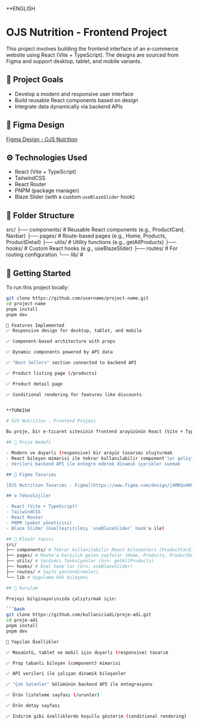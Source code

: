 **ENGLISH
# OJS Nutrition - Frontend Project

This project involves building the frontend interface of an e-commerce website using React (Vite + TypeScript). The designs are sourced from Figma and support desktop, tablet, and mobile variants.

## 🎯 Project Goals

- Develop a modern and responsive user interface
- Build reusable React components based on design
- Integrate data dynamically via backend APIs

## 🔗 Figma Design

[Figma Design - OJS Nutrition](https://www.figma.com/design/j4MKQvHHSwM6DRcmrXEhh2/OJS-Nutrition?node-id=0%3A1&t=wafr87dSc74JawJC-1)

## ⚙️ Technologies Used

- React (Vite + TypeScript)
- TailwindCSS
- React Router
- PNPM (package manager)
- Blaze Slider (with a custom `useBlazeSlider` hook)

## 📁 Folder Structure

src/
├── components/ # Reusable React components (e.g., ProductCard, Navbar)
├── pages/ # Route-based pages (e.g., Home, Products, ProductDetail)
├── utils/ # Utility functions (e.g., getAllProducts)
├── hooks/ # Custom React hooks (e.g., useBlazeSlider)
├── routes/ # For routing configuration
└── lib/ # 


## 🚀 Getting Started

To run this project locally:

```bash
git clone https://github.com/username/project-name.git
cd project-name
pnpm install
pnpm dev

🔄 Features Implemented
✅ Responsive design for desktop, tablet, and mobile

✅ Component-based architecture with props

✅ Dynamic components powered by API data

✅ "Best Sellers" section connected to backend API

✅ Product listing page (/products)

✅ Product detail page

✅ Conditional rendering for features like discounts


**TURKISH 

# OJS Nutrition - Frontend Projesi

Bu proje, bir e-ticaret sitesinin frontend arayüzünün React (Vite + TypeScript) kullanılarak geliştirilmesini kapsamaktadır. Tasarımlar Figma üzerinden alınmış olup, hem masaüstü hem de mobil/tablet varyantları desteklenmektedir.

## 🎯 Proje Hedefi

- Modern ve duyarlı (responsive) bir arayüz tasarımı oluşturmak
- React bileşen mimarisi ile tekrar kullanılabilir component'ler geliştirmek
- Verileri backend API ile entegre ederek dinamik içerikler sunmak

## 🔗 Figma Tasarımı

[OJS Nutrition Tasarımı - Figma](https://www.figma.com/design/j4MKQvHHSwM6DRcmrXEhh2/OJS-Nutrition?node-id=0%3A1&t=wafr87dSc74JawJC-1)

## ⚙️ Teknolojiler

- React (Vite + TypeScript)
- TailwindCSS
- React Router
- PNPM (paket yöneticisi)
- Blaze Slider (özelleştirilmiş `useBlazeSlider` hook'u ile)

## 📁 Klasör Yapısı
src/
├── components/ # Tekrar kullanılabilir React bileşenleri (ProductCard, Navbar, etc.)
├── pages/ # Route'a karşılık gelen sayfalar (Home, Products, ProductDetail, etc.)
├── utils/ # Yardımcı fonksiyonlar (örn: getAllProducts)
├── hooks/ # Özel hook'lar (örn: useBlazeSlider)
├── routes/ # Sayfa yönlendirmeleri
└── lib # Uygulama kök bileşeni

## 🚀 Kurulum

Projeyi bilgisayarınızda çalıştırmak için:

```bash
git clone https://github.com/kullaniciadi/proje-adi.git
cd proje-adi
pnpm install
pnpm dev

🔄 Yapılan Özellikler

✅ Masaüstü, tablet ve mobil için duyarlı (responsive) tasarım

✅ Prop tabanlı bileşen (component) mimarisi

✅ API verileri ile çalışan dinamik bileşenler

✅ "Çok Satanlar" bölümünün backend API ile entegrasyonu

✅ Ürün listeleme sayfası (/urunler)

✅ Ürün detay sayfası

✅ İndirim gibi özelliklerde koşullu gösterim (conditional rendering)
